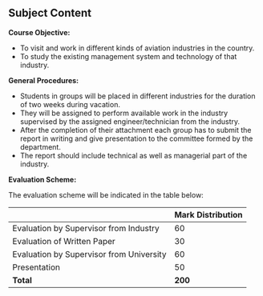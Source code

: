 ## **Subject Content**

**Course Objective:**

* To visit and work in different kinds of aviation industries in the country.
* To study the existing management system and technology of that industry.

**General Procedures:**

* Students in groups will be placed in different industries for the duration of two weeks during vacation. 
* They will be assigned to perform available work in the industry supervised by the assigned engineer/technician from the industry.
* After the completion of their attachment each group has to submit the report in writing and give presentation to the committee formed by the department.
* The report should include technical as well as managerial part of the industry.

**Evaluation Scheme:**

The evaluation scheme will be indicated in the table below:

|                                          | **Mark Distribution** |
| ---------------------------------------- | --------------------- |
| Evaluation by Supervisor from Industry   | 60                    |
| Evaluation of Written Paper              | 30                    |
| Evaluation by Supervisor from University | 60                    |
| Presentation                             | 50                    |
| **Total**                                | **200**               |


